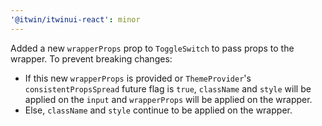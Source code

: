 ```yaml
---
'@itwin/itwinui-react': minor
---
```


Added a new `wrapperProps` prop to `ToggleSwitch` to pass props to the wrapper. To prevent breaking changes:
- If this new `wrapperProps` is provided or `ThemeProvider`'s `consistentPropsSpread` future flag is `true`, `className` and `style` will be applied on the `input` and `wrapperProps` will be applied on the wrapper.
- Else, `className` and `style` continue to be applied on the wrapper.
